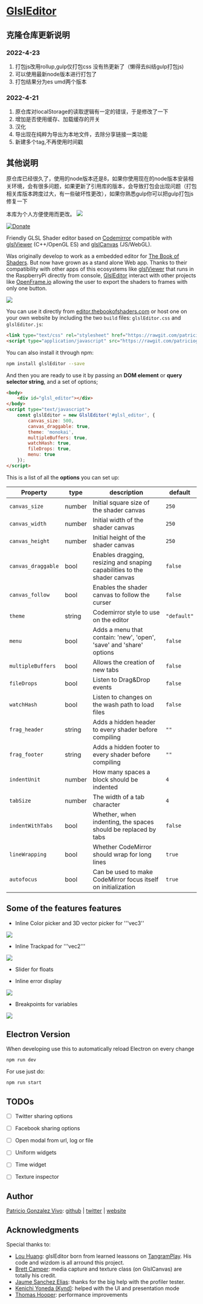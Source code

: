 # [GlslEditor](https://github.com/patriciogonzalezvivo/glslEditor)
## 克隆仓库更新说明

### 2022-4-23
1. 打包js改用rollup,gulp仅打包css 没有热更新了（懒得去纠结gulp打包js)
2. 可以使用最新node版本进行打包了
3. 打包结果分为es umd两个版本
### 2022-4-21
1. 原仓库对localStorage的读取逻辑有一定的错误，于是修改了一下
2. 增加是否使用缓存、加载缓存的开关
3. 汉化
4. 导出现在纯粹为导出为本地文件，去除分享链接一类功能
5. 新建多个tag,不再使用时间戳


## 其他说明
原仓库已经很久了，使用的node版本还是8，如果你使用现在的node版本安装相关环境，会有很多问题，如果更新了引用库的版本，会导致打包会出现问题（打包相关库版本跨度过大，有一些破坏性更改），如果你熟悉gulp你可以把gulp打包js修复一下

本库为个人方便使用而更改。
![](http://patriciogonzalezvivo.com/images/glslEditor/00.gif)

[![Donate](https://www.paypalobjects.com/en_US/i/btn/btn_donate_SM.gif)](https://www.paypal.com/cgi-bin/webscr?cmd=_s-xclick&hosted_button_id=4BQMKQJDQ9XH6)

Friendly GLSL Shader editor based on [Codemirror](http://codemirror.net/) compatible with [glslViewer](https://github.com/patriciogonzalezvivo/glslViewer) (C++/OpenGL ES) and [glslCanvas](https://github.com/patriciogonzalezvivo/glslCanvas) (JS/WebGL).

Was originally develop to work as a embedded editor for [The Book of Shaders](https://thebookofshaders.com). But now have grown as a stand alone Web app. Thanks to their compatibility with other apps of this ecosystems like [glslViewer](https://github.com/patriciogonzalezvivo/glslViewer) that runs in the RaspberryPi directly from console, [GlslEditor](https://github.com/patriciogonzalezvivo/glslEditor) interact with other projects like [OpenFrame.io](http://openframe.io) allowing the user to export the shaders to frames with only one button.

![](http://patriciogonzalezvivo.com/images/glslEditor/01.gif)

You can use it directly from [editor.thebookofshaders.com](http://editor.thebookofshaders.com/) or host one on your own website by including the two ```build``` files: ```glslEditor.css``` and ```glslEditor.js```:

```html
<link type="text/css" rel="stylesheet" href="https://rawgit.com/patriciogonzalezvivo/glslEditor/gh-pages/build/glslEditor.css">
<script type="application/javascript" src="https://rawgit.com/patriciogonzalezvivo/glslEditor/gh-pages/build/glslEditor.js"></script>
```

You can also install it through npm:

```bash
npm install glslEditor --save
```

And then you are ready to use it by passing an **DOM element** or **query selector string**, and a set of options;

```html
<body>
    <div id="glsl_editor"></div>
</body>
<script type="text/javascript">
    const glslEditor = new GlslEditor('#glsl_editor', {
        canvas_size: 500,
        canvas_draggable: true,
        theme: 'monokai',
        multipleBuffers: true,
        watchHash: true,
        fileDrops: true,
        menu: true
    });
</script>
```

This is a list of all the **options** you can set up:

| Property             | type | description  | default  |
|----------------------|------|---|-----|
| ```canvas_size```    |number| Initial square size of the shader canvas |```250```|
| ```canvas_width```   |number| Initial width of the shader canvas |```250```|
| ```canvas_height```  |number| Initial height of the shader canvas  |```250```|
| ```canvas_draggable```| bool | Enables dragging, resizing and snaping capabilities to the shader canvas |```false```|
| ```canvas_follow```  | bool | Enables the shader canvas to follow the curser |```false```|
| ```theme```  | string | Codemirror style to use on the editor |```"default"```|
| ```menu``` | bool | Adds a menu that contain: 'new', 'open', 'save' and 'share' options | ```false```|
| ```multipleBuffers``` | bool | Allows the creation of new tabs |```false```|
| ```fileDrops``` | bool | Listen to Drag&Drop events |```false```|
| ```watchHash```| bool | Listen to changes on the wash path to load files |```false```|
| ```frag_header``` | string| Adds a hidden header to every shader before compiling |```""```|
| ```frag_footer``` | string| Adds a hidden footer to every shader before compiling |```""```|
| ```indentUnit``` | number | How many spaces a block should be indented | ```4``` |
| ```tabSize``` | number | The width of a tab character | ```4``` |
| ```indentWithTabs``` | bool | Whether, when indenting, the spaces should be replaced by tabs  | ```false``` |
| ```lineWrapping``` | bool | Whether CodeMirror should wrap for long lines | ```true``` |
| ```autofocus``` | bool | Can be used to make CodeMirror focus itself on initialization | ```true``` |

## Some of the features features

- Inline Color picker and 3D vector picker for '''vec3''

![](http://patriciogonzalezvivo.com/images/glslEditor/pickers1.gif)

- Inline Trackpad for '''vec2'''

![](http://patriciogonzalezvivo.com/images/glslEditor/picker2.gif)

- Slider for floats

- Inline error display

![](http://patriciogonzalezvivo.com/images/glslEditor/error.gif)

- Breakpoints for variables

![](http://patriciogonzalezvivo.com/images/glslEditor/debugger.gif)

## Electron Version

When developing use this to automatically reload Electron on every change

```bash
npm run dev
```

For use just do:

```bash
npm run start
```


## TODOs

- [ ] Twitter sharing options
- [ ] Facebook sharing options

- [ ] Open modal from url, log or file

- [ ] Uniform widgets
- [ ] Time widget
- [ ] Texture inspector

## Author

[Patricio Gonzalez Vivo](https://twitter.com/patriciogv): [github](https://github.com/patriciogonzalezvivo) | [twitter](https://twitter.com/patriciogv) | [website](http://patriciogonzalezvivo.com)

## Acknowledgments

Special thanks to:

- [Lou Huang](@saikofish): glslEditor born from learned leassons on [TangramPlay](http://tangrams.github.io/tangram-play/). His code and wizdom is all arround this project.
- [Brett Camper](@professorlemeza): media capture and texture class (on GlslCanvas) are totally his credit.
- [Jaume Sanchez Elias](@thespite): thanks for the big help with the profiler tester.
- [Kenichi Yoneda (Kynd)](@kynd.info): helped with the UI and presentation mode
- [Thomas Hooper](@tdhooper): performance improvements


